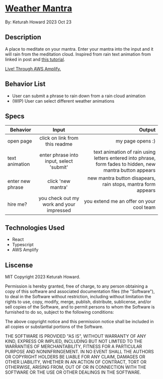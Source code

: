 # [Weather Mantra](https://main.dkhexjazkuu41.amplifyapp.com/)

By: Keturah Howard 2023 Oct 23

## Description

A place to meditate on your mantra. Enter your mantra into the input and it will rain from the meditation cloud.
Inspired from rain text animation from linked in post and [this tutorial](https://www.youtube.com/watch?v=OfSlkvtCeaI&ab_channel=OnlineTutorials).

[Live! Through AWS Amplify. 
](https://main.dkhexjazkuu41.amplifyapp.com/)

## Behavior List

- User can submit a phrase to rain down from a rain cloud animation
- (WIP) User can select different weather animations

## Specs

| Behavior  |                  Input                   |                                   Output |
| --------- | :--------------------------------------: | ---------------------------------------: |
| open page |      click on link from this readme      |                         my page opens :) |
| text animation | enter phrase into input, select 'submit'    | text animation of rain using letters entered into phrase, form fades to hidden, new mantra button appears  |
| enter new phrase | click 'new mantra' | new mantra button disapears, rain stops, mantra form appears |
| hire me?  | you check out my work and your impressed | you extend me an offer on your cool team |

## Technologies Used

- React
- Typescript
- AWS Amplify

## Liscense

MIT Copyright 2023 Keturah Howard.

Permission is hereby granted, free of charge, to any person obtaining a copy of this software and associated documentation files (the "Software"), to deal in the Software without restriction, including without limitation the rights to use, copy, modify, merge, publish, distribute, sublicense, and/or sell copies of the Software, and to permit persons to whom the Software is furnished to do so, subject to the following conditions:

The above copyright notice and this permission notice shall be included in all copies or substantial portions of the Software.

THE SOFTWARE IS PROVIDED "AS IS", WITHOUT WARRANTY OF ANY KIND, EXPRESS OR IMPLIED, INCLUDING BUT NOT LIMITED TO THE WARRANTIES OF MERCHANTABILITY, FITNESS FOR A PARTICULAR PURPOSE AND NONINFRINGEMENT. IN NO EVENT SHALL THE AUTHORS OR COPYRIGHT HOLDERS BE LIABLE FOR ANY CLAIM, DAMAGES OR OTHER LIABILITY, WHETHER IN AN ACTION OF CONTRACT, TORT OR OTHERWISE, ARISING FROM, OUT OF OR IN CONNECTION WITH THE SOFTWARE OR THE USE OR OTHER DEALINGS IN THE SOFTWARE.
